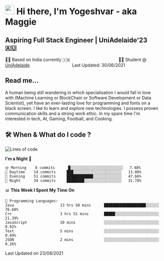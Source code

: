 <h1><img src="https://emojis.slackmojis.com/emojis/images/1531849430/4246/blob-sunglasses.gif?1531849430" width="30"/> Hi there, I'm Yogeshvar - aka Maggie</h1>

## Aspiring Full Stack Engineer | UniAdelaide'23 🇦🇺  
🏂🏻  Based on India currently 🇮🇳 &nbsp;&nbsp;&nbsp;&nbsp;&nbsp;&nbsp;&nbsp;&nbsp;&nbsp;&nbsp;&nbsp;&nbsp;&nbsp;&nbsp;&nbsp;&nbsp;&nbsp;&nbsp;&nbsp;&nbsp;&nbsp;&nbsp;&nbsp;&nbsp;&nbsp;&nbsp;&nbsp;&nbsp;&nbsp;&nbsp;&nbsp;&nbsp;&nbsp;&nbsp;&nbsp;&nbsp;&nbsp;&nbsp;&nbsp;👨‍💻 Student @ [UniAdelaide](https://www.adelaide.edu.au)   &nbsp;&nbsp;&nbsp;&nbsp;&nbsp;&nbsp;&nbsp;&nbsp;&nbsp;&nbsp;&nbsp;&nbsp;&nbsp;&nbsp;&nbsp;&nbsp;&nbsp;&nbsp;&nbsp;&nbsp;&nbsp;&nbsp;&nbsp;&nbsp;&nbsp;&nbsp;&nbsp;&nbsp;&nbsp;&nbsp;&nbsp;&nbsp; &nbsp;Last Updated: 30/06/2021

## Read me...

A human being still wandering in which specialisation I would fall in love with (Machine Learning or BlockChain or Software Development or Data Scientist), yet have an ever-lasting love for programming and fonts on a black screen. I like to learn and explore new technologies. I possess proven communication skills and a strong work ethic. In my spare time I'm interested in tech, AI, Gaming, Football, and Cooking.

## 🛠 When & What do I code ?  

<!--START_SECTION:waka-->
![Lines of code](https://img.shields.io/badge/From%20Hello%20World%20I%27ve%20Written-46925%20lines%20of%20code-blue)

**I'm a Night 🦉** 

```text
🌞 Morning    8 commits      █░░░░░░░░░░░░░░░░░░░░░░░░   7.48% 
🌆 Daytime    14 commits     ███░░░░░░░░░░░░░░░░░░░░░░   13.08% 
🌃 Evening    51 commits     ████████████░░░░░░░░░░░░░   47.66% 
🌙 Night      34 commits     ████████░░░░░░░░░░░░░░░░░   31.78%

```


📊 **This Week I Spent My Time On** 

```text
💬 Programming Languages: 
Java                     13 hrs 50 mins      ███████████████████░░░░░░   76.68% 
C++                      3 hrs 51 mins       █████░░░░░░░░░░░░░░░░░░░░   21.39% 
JavaScript               10 mins             ░░░░░░░░░░░░░░░░░░░░░░░░░   0.92% 
Text                     5 mins              ░░░░░░░░░░░░░░░░░░░░░░░░░   0.49% 
JSON                     2 mins              ░░░░░░░░░░░░░░░░░░░░░░░░░   0.26%

```


 Last Updated on 23/08/2021
<!--END_SECTION:waka-->
